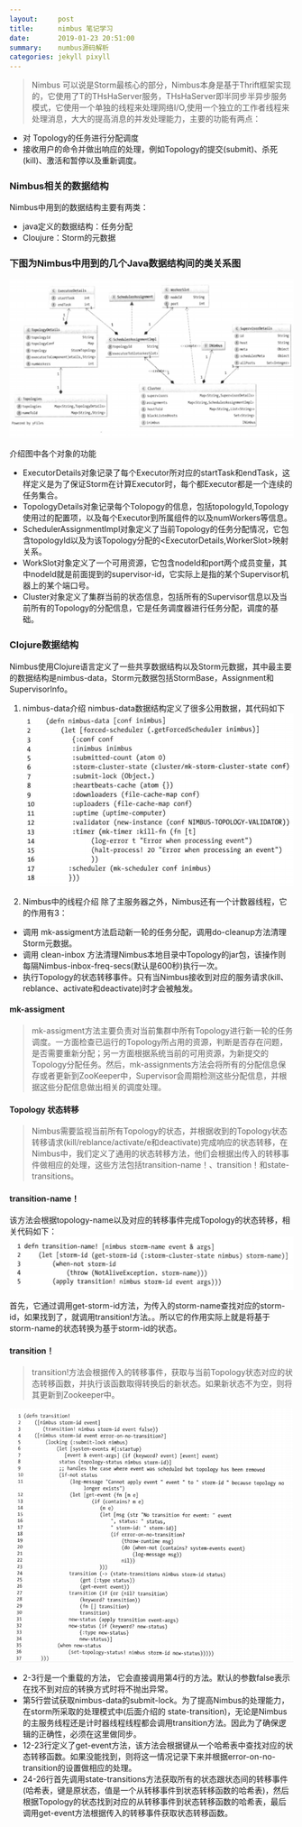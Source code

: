 ```yaml
---
layout:     post
title:      nimbus 笔记学习
date:       2019-01-23 20:51:00
summary:    numbus源码解析
categories: jekyll pixyll
---
```


> Nimbus 可以说是Storm最核心的部分，Nimbus本身是基于Thrift框架实现的，它使用了T的THsHaServer服务，THsHaServer即半同步半异步服务模式，它使用一个单独的线程来处理网络I/O,使用一个独立的工作者线程来处理消息，大大的提高消息的并发处理能力，主要的功能有两点：
- 对 Topology的任务进行分配调度
- 接收用户的命令并做出响应的处理，例如Topology的提交(submit)、杀死(kill)、激活和暂停以及重新调度。





### Nimbus相关的数据结构
Nimbus中用到的数据结构主要有两类：
- java定义的数据结构：任务分配
- Cloujure：Storm的元数据

### 下图为Nimbus中用到的几个Java数据结构间的类关系图
![](/images/djsjsjosw.jpg)

介绍图中各个对象的功能
- ExecutorDetails对象记录了每个Executor所对应的startTask和endTask，这样定义是为了保证Storm在计算Executor时，每个都Executor都是一个连续的任务集合。
- TopologyDetails对象记录每个Tolopogy的信息，包括topologyId,Topology使用过的配置项，以及每个Executor到所属组件的以及numWorkers等信息。
- SchedulerAssignmentImpl对象定义了当前Topology的任务分配情况，它包含topologyId以及为该Topology分配的<ExecutorDetails,WorkerSlot>映射关系。
- WorkSlot对象定义了一个可用资源，它包含nodeId和port两个成员变量，其中nodeId就是前面提到的supervisor-id，它实际上是指的某个Supervisor机器上的某个端口号。
- Cluster对象定义了集群当前的状态信息，包括所有的Supervisor信息以及当前所有的Topology的分配信息，它是任务调度器进行任务分配，调度的基础。

### Clojure数据结构
Nimbus使用Clojure语言定义了一些共享数据结构以及Storm元数据，其中最主要的数据结构是nimbus-data，Storm元数据包括StormBase，Assignment和SupervisorInfo。

1. nimbus-data介绍
nimbus-data数据结构定义了很多公用数据，其代码如下
 ![](/images/kddohdd.jpg)

2. Nimbus中的线程介绍
除了主服务器之外，Nimbus还有一个计数器线程，它的作用有3：
  - 调用 mk-assigment方法启动新一轮的任务分配，调用do-cleanup方法清理Storm元数据。
  - 调用 clean-inbox 方法清理Nimbus本地目录中Topology的jar包，该操作则每隔Nimbus-inbox-freq-secs(默认是600秒)执行一次。
  - 执行Topology的状态转移事件。只有当Nimbus接收到对应的服务请求(kill、reblance、activate和deactivate)时才会被触发。

#### mk-assigment
> mk-assigment方法主要负责对当前集群中所有Topology进行新一轮的任务调度。一方面检查已运行的Topology所占用的资源，判断是否存在问题，是否需要重新分配；另一方面根据系统当前的可用资源，为新提交的Topology分配任务。然后，mk-assignments方法会将所有的分配信息保存或者更新到ZooKeeper中，Supervisor会周期检测这些分配信息，并根据这些分配信息做出相关的调度处理。

#### Topology 状态转移
> Nimbus需要监视当前所有Topology的状态，并根据收到的Topology状态转移请求(kill/reblance/activate/e和deactivate)完成响应的状态转移，在Nimbus中，我们定义了通用的状态转移方法，他们会根据出传入的转移事件做相应的处理，这些方法包括transition-name！、transition！和state-transitions。

#### transition-name！
该方法会根据topology-name以及对应的转移事件完成Topology的状态转移，相关代码如下：
![](/images/sos0sy0s.jpg)

首先，它通过调用get-storm-id方法，为传入的storm-name查找对应的storm-id，如果找到了，就调用transition!方法。。所以它的作用实际上就是将基于storm-name的状态转换为基于storm-id的状态。

#### transition！
> transition!方法会根据传入的转移事件，获取与当前Topology状态对应的状态转移函数，并执行该函数取得转换后的新状态。如果新状态不为空，则将其更新到Zookeeper中。

![](/images/sljssjs0sa2.png)
 - 2-3行是一个重载的方法， 它会直接调用第4行的方法。默认的参数false表示在找不到对应的转换方式时将不抛出异常。
 - 第5行尝试获取nimbus-data的submit-lock。为了提高Nimbus的处理能力，在storm所采取的处理模式中(后面介绍的 state-transition)，无论是Nimbus的主服务线程还是计时器线程线程都会调用transition方法。因此为了确保逻辑的正确性，必须在这里做同步。
 - 12-23行定义了get-event方法，该方法会根据键从一个哈希表中查找对应的状态转移函数。如果没能找到，则将这一情况记录下来并根据error-on-no-transition的设置做相应的处理。
 - 24-26行首先调用state-transitions方法获取所有的状态跟状态间的转移事件(哈希表，键是原状态，值是一个从转移事件到状态转移函数的哈希表)，然后根据Topology的状态找到对应的从转移事件到状态转移函数的哈希表，最后调用get-event方法根据传入的转移事件获取状态转移函数。
